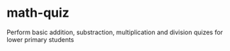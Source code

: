 # math-quiz
Perform basic addition, substraction, multiplication and division quizes for lower primary students
